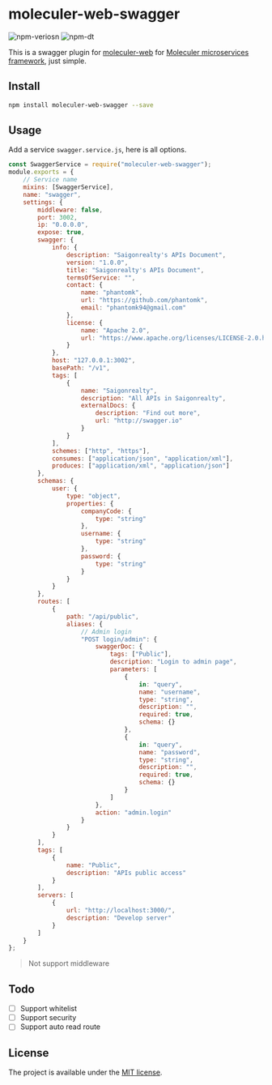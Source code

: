 # moleculer-web-swagger

![npm-veriosn](https://img.shields.io/npm/v/moleculer-web-swagger.svg)
![npm-dt](https://img.shields.io/npm/dt/moleculer-web-swagger.svg)

This is a swagger plugin for [moleculer-web](https://github.com/moleculerjs/moleculer-web) for [Moleculer microservices framework](https://github.com/moleculerjs/moleculer), just simple.

## Install

```bash
npm install moleculer-web-swagger --save
```

## Usage

Add a service `swagger.service.js`, here is all options.

```javascript
const SwaggerService = require("moleculer-web-swagger");
module.exports = {
	// Service name
	mixins: [SwaggerService],
	name: "swagger",
	settings: {
		middleware: false,
		port: 3002,
		ip: "0.0.0.0",
		expose: true,
		swagger: {
			info: {
				description: "Saigonrealty's APIs Document",
				version: "1.0.0",
				title: "Saigonrealty's APIs Document",
				termsOfService: "",
				contact: {
					name: "phantomk",
					url: "https://github.com/phantomk",
					email: "phantomk94@gmail.com"
				},
				license: {
					name: "Apache 2.0",
					url: "https://www.apache.org/licenses/LICENSE-2.0.html"
				}
			},
			host: "127.0.0.1:3002",
			basePath: "/v1",
			tags: [
				{
					name: "Saigonrealty",
					description: "All APIs in Saigonrealty",
					externalDocs: {
						description: "Find out more",
						url: "http://swagger.io"
					}
				}
			],
			schemes: ["http", "https"],
			consumes: ["application/json", "application/xml"],
			produces: ["application/xml", "application/json"]
		},
		schemas: {
			user: {
				type: "object",
				properties: {
					companyCode: {
						type: "string"
					},
					username: {
						type: "string"
					},
					password: {
						type: "string"
					}
				}
			}
		},
		routes: [
			{
				path: "/api/public",
				aliases: {
					// Admin login
					"POST login/admin": {
						swaggerDoc: {
							tags: ["Public"],
							description: "Login to admin page",
							parameters: [
								{
									in: "query",
									name: "username",
									type: "string",
									description: "",
									required: true,
									schema: {}
								},
								{
									in: "query",
									name: "password",
									type: "string",
									description: "",
									required: true,
									schema: {}
								}
							]
						},
						action: "admin.login"
					}
				}
			}
		],
		tags: [
			{
				name: "Public",
				description: "APIs public access"
			}
		],
		servers: [
			{
				url: "http://localhost:3000/",
				description: "Develop server"
			}
		]
	}
};

```

> Not support middleware

## Todo

-   [ ] Support whitelist
-   [ ] Support security
-   [ ] Support auto read route

## License

The project is available under the [MIT license](https://tldrlegal.com/license/mit-license).
